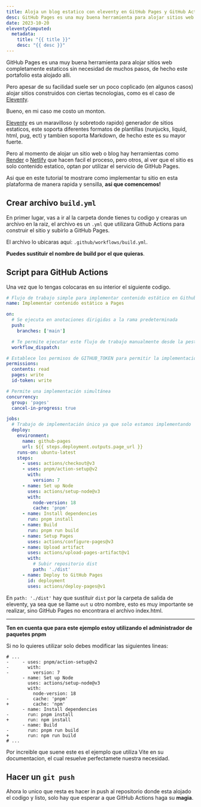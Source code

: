 ```yaml
---
title: Aloja un blog estatico con eleventy en GitHub Pages y GitHub Actions
desc: GitHub Pages es una muy buena herramienta para alojar sitios web completamente estaticos sin necesidad
date: 2023-10-20
eleventyComputed:
  metadata:
    title: "{{ title }}"
    desc: "{{ desc }}"
---
```


GitHub Pages es una muy buena herramienta para alojar sitios web completamente estaticos sin necesidad de muchos pasos, de hecho este portafolio esta alojado alli.

Pero apesar de su facilidad suele ser un poco coplicado (en algunos casos) alojar sitios construidos con ciertas tecnologias, como es el caso de [Eleventy](https://11ty.dev).

Bueno, en mi caso me costo un monton.

[Eleventy](https://11ty.dev) es un maravilloso (y sobretodo rapido) generador de sitios estaticos, este soporta diferentes formatos de plantillas (nunjucks, liquid, html, pug, ect) y tambien soporta Markdown, de hecho este es su mayor fuerte.

Pero al momento de alojar un sitio web o blog hay herramientas como [Render](https://render.com) o [Netlify](https://netlify.com) que hacen facil el proceso, pero otros, al ver que el sitio es solo contenido estatico, optan por utilizar el servicio de GitHub Pages.

Asi que en este tutorial te mostrare como implementar tu sitio en esta plataforma de manera rapida y sensilla, **asi que comencemos!**

## Crear archivo `build.yml`

En primer lugar, vas a ir al la carpeta donde tienes tu codigo y crearas un archivo en la raiz, el archivo es un `.yml` que utilizara Github Actions para construir el sitio y subirlo a GitHub Pages.

El archivo lo ubicaras aquí: `.github/workflows/build.yml`.

**Puedes sustituir el nombre de build por el que quieras**.

## Script para GitHub Actions

Una vez que lo tengas colocaras en su interior el siguiente codigo.


```yml
# Flujo de trabajo simple para implementar contenido estático en Github Pages
name: Implementar contenido estático a Pages

on:
  # Se ejecuta en anotaciones dirigidas a la rama predeterminada
  push:
    branches: ['main']

  # Te permite ejecutar este flujo de trabajo manualmente desde la pestaña Acciones
  workflow_dispatch:

# Establece los permisos de GITHUB_TOKEN para permitir la implementación en GitHub Pages
permissions:
  contents: read
  pages: write
  id-token: write

# Permite una implementación simultánea
concurrency:
  group: 'pages'
  cancel-in-progress: true

jobs:
  # Trabajo de implementación único ya que solo estamos implementando
  deploy:
    environment:
      name: github-pages
      url: ${{ steps.deployment.outputs.page_url }}
    runs-on: ubuntu-latest
    steps:
      - uses: actions/checkout@v3
      - uses: pnpm/action-setup@v2
        with:
          version: 7
      - name: Set up Node
        uses: actions/setup-node@v3
        with:
          node-version: 18
          cache: 'pnpm'
      - name: Install dependencies
        run: pnpm install
      - name: Build
        run: pnpm run build
      - name: Setup Pages
        uses: actions/configure-pages@v3
      - name: Upload artifact
        uses: actions/upload-pages-artifact@v1
        with:
          # Subir repositorio dist
          path: './dist'
      - name: Deploy to GitHub Pages
        id: deployment
        uses: actions/deploy-pages@v1
```

En `path: './dist'` hay que sustituir `dist` por la carpeta de salida de eleventy, ya sea que se llame `out` u otro nombre, esto es muy importante se realizar, sino GitHub Pages no encontrara el archivo index.html.

___

**Ten en cuenta que para este ejemplo estoy utilizando el administrador de paquetes pnpm**

Si no lo quieres utilizar solo debes modificar las siguientes lineas:


```diff-yml diff-highlight
# ...
-     - uses: pnpm/action-setup@v2
-       with:
-         version: 7
      - name: Set up Node
        uses: actions/setup-node@v3
        with:
          node-version: 18
-         cache: 'pnpm'
+         cache: 'npm'
      - name: Install dependencies
-       run: pnpm install
+       run: npm install
      - name: Build
-       run: pnpm run build
+       run: npm run build
# ...
```

Por increible que suene este es el ejemplo que utiliza Vite en su documentacion, el cual resuelve perfectamete nuestra necesidad.

## Hacer un `git push`

Ahora lo unico que resta es hacer in push al repositorio donde esta alojado el codigo y listo, solo hay que esperar a que GitHub Actions haga su __magia__.
